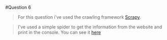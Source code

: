 #Question 6

>For this question i've used the crawling framework [Scrapy](http://scrapy.org).

>I've used a simple spider to get the information from the website and print in the console. You can see it [here](https://github.com/pedroslark/Acens/blob/master/Q6py/Q6py/spiders/siasdo_spider.py)


